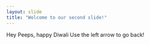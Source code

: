 ```yaml
---
layout: slide
title: "Welcome to our second slide!"
---
```

Hey Peeps, happy Diwali
Use the left arrow to go back!